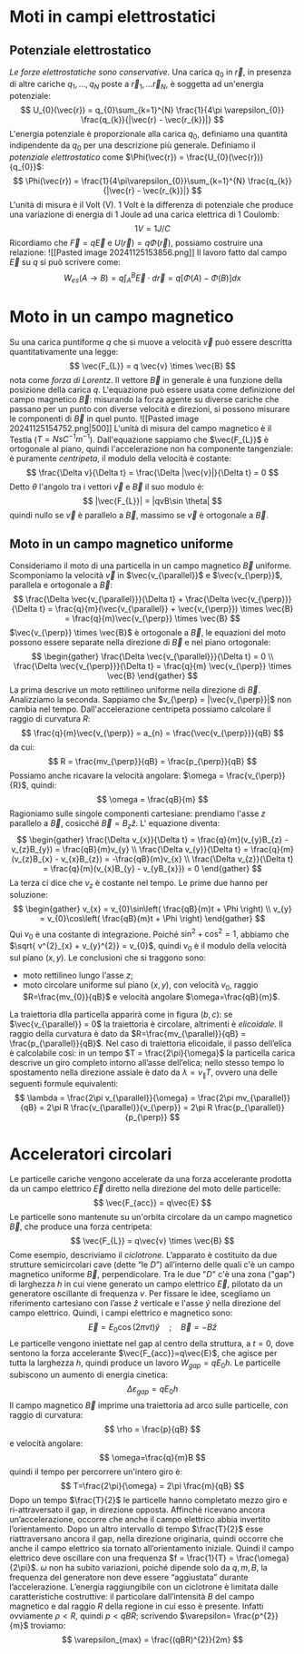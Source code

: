 # Moti in campi elettrostatici 
## Potenziale elettrostatico
*Le forze elettrostatiche sono conservative.*
Una carica $q_{0}$ in $\vec{r}$, in presenza di altre cariche $q_{1},\dots,q_{N}$ poste a $\vec{r}_{1},\dots \vec{r}_{N}$, è soggetta ad un'energia potenziale:
$$
U_{0}(\vec{r}) = q_{0}\sum_{k=1}^{N} \frac{1}{4\pi \varepsilon_{0}} \frac{q_{k}}{|\vec{r} - \vec{r_{k}}|}
$$
L'energia potenziale è proporzionale alla carica $q_{0}$, definiamo una quantità indipendente da $q_{0}$ per una descrizione più generale. Definiamo il *potenziale elettrostatico* come $\Phi(\vec{r}) = \frac{U_{0}(\vec{r})}{q_{0}}$:
$$
\Phi(\vec{r}) = \frac{1}{4\pi\varepsilon_{0}}\sum_{k=1}^{N} \frac{q_{k}}{|\vec{r} - \vec{r_{k}}|}
$$
L'unità di misura è il Volt (V). 1 Volt è la differenza di potenziale che produce una variazione di energia di 1 Joule ad una carica elettrica di 1 Coulomb:
$$
1 V = 1 J/C
$$
Ricordiamo che $\vec{F} = q \vec{E}$ e $U(\vec{r}) = q\Phi(\vec{r})$, possiamo costruire una relazione:
![[Pasted image 20241125153856.png]]
Il lavoro fatto dal campo $\vec{E}$ su $q$ si può scrivere come:
$$
W_{es}(A\to B) = q\int_{A}^{B} \vec{E}\cdot d \vec{r} = q[\Phi(A) - \Phi(B)] dx
$$
# Moto in un campo magnetico
Su una carica puntiforme $q$ che si muove a velocità $\vec{v}$ può essere descritta quantitativamente una legge:
$$
\vec{F_{L}} = q \vec{v} \times \vec{B}
$$
nota come *forza di Lorentz*. Il vettore $\vec{B}$ in generale è una funzione della posizione della carica $q$. L'equazione può essere usata come definizione del campo magnetico $\vec{B}$: misurando la forza agente su diverse cariche che passano per un punto con diverse velocità e direzioni, si possono misurare le componenti di $\vec{B}$ in quel punto.
![[Pasted image 20241125154752.png|500]]
L'unità di misura del campo magnetico è il Testla ($T = N s C^{-1}m^{-1}$).
Dall'equazione sappiamo che $\vec{F_{L}}$ è ortogonale al piano, quindi l'accelerazione non ha componente tangenziale: è puramente *centripeta*, il modulo della velocità è costante:
$$
\frac{\Delta v}{\Delta t} = \frac{\Delta |\vec{v}|}{\Delta t} = 0
$$
Detto $\theta$ l'angolo tra i vettori $\vec{v}$ e $\vec{B}$ il suo modulo è:
$$
|\vec{F_{L}}| = |qvB\sin \theta|
$$
quindi nullo se $\vec{v}$ è parallelo a $\vec{B}$, massimo se $\vec{v}$ è ortogonale a $\vec{B}$.
## Moto in un campo magnetico uniforme
Consideriamo il moto di una particella in un campo magnetico $\vec{B}$ uniforme. Scomponiamo la velocità $\vec{v}$ in $\vec{v_{\parallel}}$ e $\vec{v_{\perp}}$, parallela e ortogonale a $\vec{B}$:
$$
\frac{\Delta \vec{v_{\parallel}}}{\Delta t} + \frac{\Delta \vec{v_{\perp}}}{\Delta t} = \frac{q}{m}(\vec{v_{\parallel}} + \vec{v_{\perp}}) \times \vec{B} = \frac{q}{m}\vec{v_{\perp}} \times \vec{B}
$$
$\vec{v_{\perp}} \times \vec{B}$ è ortogonale a $\vec{B}$, le equazioni del moto possono essere separate nella direzione di $\vec{B}$ e nel piano ortogonale:
$$
\begin{gather}
\frac{\Delta \vec{v_{\parallel}}}{\Delta t} = 0 \\
\frac{\Delta \vec{v_{\perp}}}{\Delta t} = \frac{q}{m} \vec{v_{\perp}} \times \vec{B}
\end{gather}
$$
La prima descrive un moto rettilineo uniforme nella direzione di $\vec{B}$.
Analizziamo la seconda. Sappiamo che $v_{\perp} = |\vec{v_{\perp}}|$ non cambia nel tempo. Dall'accelerazione centripeta possiamo calcolare il raggio di curvatura $R$:
$$
\frac{q}{m}\vec{v_{\perp}} = a_{n} = \frac{\vec{v_{\perp}}}{qB}
$$
da cui:
$$
R = \frac{mv_{\perp}}{qB} = \frac{p_{\perp}}{qB}
$$
Possiamo anche ricavare la velocità angolare: $\omega = \frac{v_{\perp}}{R}$, quindi:
$$
\omega = \frac{qB}{m}
$$
Ragioniamo sulle singole componenti cartesiane: prendiamo l'asse $z$ parallelo a $\vec{B}$, cosicché $\vec{B} = B_{z}\hat{z}$. L' equazione diventa:
$$
\begin{gather}
\frac{\Delta v_{x}}{\Delta t} = \frac{q}{m}(v_{y}B_{z} - v_{z}B_{y}) = \frac{qB}{m}v_{y} \\
\frac{\Delta v_{y}}{\Delta t} = \frac{q}{m}(v_{z}B_{x} - v_{x}B_{z}) = -\frac{qB}{m}v_{x} \\
\frac{\Delta v_{z}}{\Delta t} = \frac{q}{m}(v_{x}B_{y} - v_{yB_{x}}) = 0
\end{gather}
$$
La terza ci dice che $v_{z}$ è costante nel tempo. Le prime due hanno per soluzione:
$$
\begin{gather}
v_{x} = v_{0}\sin\left( \frac{qB}{m}t + \Phi \right) \\
v_{y} = v_{0}\cos\left( \frac{qB}{m}t + \Phi \right)
\end{gather}
$$
Qui $v_{0}$ è una costante di integrazione. Poiché $\sin^{2} + \cos^{2} = 1$, abbiamo che $\sqrt{ v^{2}_{x} + v_{y}^{2}} = v_{0}$, quindi $v_{0}$ è il modulo della velocità sul piano $(x,y)$.
Le conclusioni che si traggono sono:
- moto rettilineo lungo l'asse $z$;
- moto circolare uniforme sul piano $(x,y)$, con velocità $v_{0}$, raggio $R=\frac{mv_{0}}{qB}$ e velocità angolare $\omega=\frac{qB}{m}$.

La traiettoria dlla particella apparirà come in figura $(b,c)$: se $\vec{v_{\parallel}} = 0$ la traiettoria è circolare, altrimenti è *elicoidale*. Il raggio della curvatura è dato da $R=\frac{mv_{\parallel}}{qB} = \frac{p_{\parallel}}{qB}$. Nel caso di traiettoria elicoidale, il passo dell’elica è calcolabile così: in un tempo $T = \frac{2\pi}{\omega}$ la particella carica descrive un giro completo intorno all’asse dell’elica; nello stesso tempo lo spostamento nella direzione assiale è dato da $\lambda = v_{\parallel}T$, ovvero una delle seguenti formule equivalenti:
$$
\lambda = \frac{2\pi v_{\parallel}}{\omega} = \frac{2\pi mv_{\parallel}}{qB} = 2\pi R \frac{v_{\parallel}}{v_{\perp}} = 2\pi R \frac{p_{\parallel}}{p_{\perp}}
$$
# Acceleratori circolari
Le particelle cariche vengono accelerate da una forza accelerante prodotta da un campo elettrico $\vec{E}$ diretto nella direzione del moto delle particelle:
$$
\vec{F_{acc}} = q\vec{E}
$$
Le particelle sono mantenute su un'orbita circolare da un campo magnetico $\vec{B}$, che produce una forza centripeta:
$$
\vec{F_{L}} = q\vec{v} \times \vec{B}
$$
Come esempio, descriviamo il *ciclotrone*.
L’apparato è costituito da due strutture semicircolari cave (dette “le $D$”) all’interno delle quali c'è un campo magnetico uniforme $\vec{B}$, perpendicolare.
Tra le due "$D$" c'è una zona ("gap") di larghezza $h$ in cui viene generato un campo elettrico $\vec{E}$, pilotato da un generatore oscillante di frequenza $v$. Per fissare le idee, scegliamo un riferimento cartesiano con l’asse $\hat{z}$ verticale e l'asse $\hat{y}$ nella direzione del campo elettrico. Quindi, i campi elettrico e magnetico sono:
$$
\vec{E} = E_{0}\cos(2\pi vt)\hat{y} \quad ; \quad \vec{B}=-B\hat{z}
$$
Le particelle vengono iniettate nel gap al centro della struttura, a $t=0$, dove sentono la forza accelerante $\vec{F_{acc}}=q\vec{E}$, che agisce per tutta la larghezza $h$, quindi produce un lavoro $W_{gap} = qE_{0}h$. Le particelle subiscono un aumento di energia cinetica:
$$
\Delta \varepsilon_{gap} = qE_{0}h
$$
Il campo magnetico $\vec{B}$ imprime una traiettoria ad arco sulle particelle, con raggio di curvatura:
$$
\rho = \frac{p}{qB}
$$
e velocità angolare:
$$
\omega=\frac{q}{m}B
$$
quindi il tempo per percorrere un'intero giro è:
$$
T=\frac{2\pi}{\omega} = 2\pi \frac{m}{qB}
$$
Dopo un tempo $\frac{T}{2}$ le particelle hanno completato mezzo giro e ri-attraversato il gap, in direzione opposta. Affinché ricevano ancora un’accelerazione, occorre che anche il campo elettrico abbia invertito l’orientamento. Dopo un altro intervallo di tempo $\frac{T}{2}$ esse riattraversano ancora il gap, nella direzione originaria, quindi occorre che anche il campo elettrico sia tornato all’orientamento iniziale.
Quindi il campo elettrico deve oscillare con una frequenza $f = \frac{1}{T} = \frac{\omega}{2\pi}$.
$\omega$ non ha subito variazioni, poiché dipende solo da $q,m,B$, la frequenza del generatore non deve essere “aggiustata” durante l’accelerazione.
L’energia raggiungibile con un ciclotrone è limitata dalle caratteristiche costruttive: il particolare dall’intensità $B$ del campo magnetico e dal raggio $R$ della regione in cui esso è presente. Infatti ovviamente $\rho <R$, quindi $p < qBR$; scrivendo $\varepsilon= \frac{p^{2}}{m}$ troviamo:
$$
\varepsilon_{max} = \frac{(qBR)^{2}}{2m}
$$
